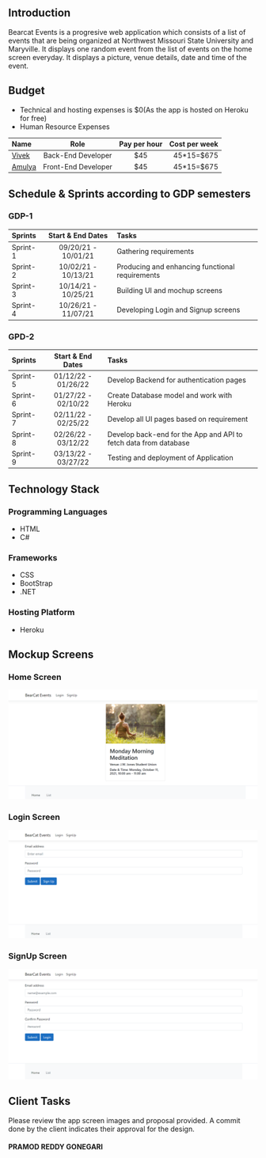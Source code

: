 ## Introduction
Bearcat Events is a progresive web application which consists of a list of events that are being organized at Northwest Missouri State University and Maryville. It displays one random event from the list of events on the home screen everyday. It displays a picture, venue details, date and time of the event.
## Budget
<ul>
  <li>Technical and hosting expenses is $0(As the app is hosted on Heroku for free)</li>
  <li>Human Resource Expenses</li>
</ul>

| Name                                        | Role        | Pay per hour           | Cost per week |
| :---        |    :----:   |     :----:      |          ---: |
| [Vivek](https://github.com/vivektadiparthi)| Back-End Developer       | $45   |       45*15=$675        |
| [Amulya](https://github.com/amulyareddybaddam)| Front-End Developer        | $45      |      45*15=$675         |

## Schedule & Sprints according to GDP semesters
### GDP-1
| Sprints      | Start & End Dates | Tasks     |
| :---        |    :----:   | :---          |
| Sprint-1      | 09/20/21 - 10/01/21       | Gathering requirements   |
| Sprint-2   | 10/02/21 - 10/13/21        | Producing and enhancing functional requirements      |
| Sprint-3   | 10/14/21 - 10/25/21        | Building UI and mochup screens      |
| Sprint-4   | 10/26/21 - 11/07/21        | Developing Login and Signup screens      |
### GPD-2

| Sprints      | Start & End Dates | Tasks     |
| :---        |    :----:   | :---          |
| Sprint-5      | 01/12/22 - 01/26/22       | Develop Backend for authentication pages  |
| Sprint-6   | 01/27/22 - 02/10/22       | Create Database model and work with Heroku  |
| Sprint-7   | 02/11/22 - 02/25/22        | Develop all UI pages based on requirement     |
| Sprint-8   | 02/26/22 - 03/12/22        | Develop back-end for the App and API to fetch data from database      |
| Sprint-9  | 03/13/22 - 03/27/22        |  Testing and deployment of Application     |

## Technology Stack
### Programming Languages   
<ul>
  <li>HTML</li>
  <li>C#</li>
</ul>

### Frameworks
<ul>
  <li>CSS</li>
  <li>BootStrap</li>
  <li>.NET</li>
</ul>

### Hosting Platform
<ul>
  <li>Heroku</li>
</ul>

## Mockup Screens
### Home Screen
![Home](https://github.com/vivektadiparthi/Proposal5A-BearcatE/blob/main/images/HomePage.png)
### Login Screen
![Login](https://github.com/vivektadiparthi/Proposal5A-BearcatE/blob/main/images/Login.png)
### SignUp Screen
![Signup](https://github.com/vivektadiparthi/Proposal5A-BearcatE/blob/main/images/SignUp.png)
  
## Client Tasks
Please review the app screen images and proposal provided. A commit done by the client indicates their approval for the design.
#### PRAMOD REDDY GONEGARI
